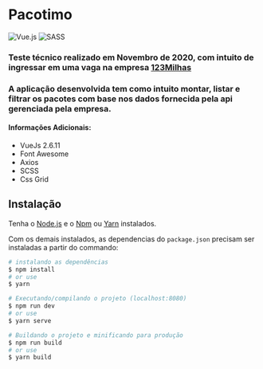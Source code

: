 # Pacotimo

![Vue.js](https://img.shields.io/badge/vuejs-%2335495e.svg?style=for-the-badge&logo=vuedotjs&logoColor=%234FC08D)
![SASS](https://img.shields.io/badge/SASS-hotpink.svg?style=for-the-badge&logo=SASS&logoColor=white)

### Teste técnico realizado em Novembro de 2020, com intuito de ingressar em uma vaga na empresa [123Milhas](https://123milhas.com/)
### A aplicação desenvolvida tem como intuito montar, listar e filtrar os pacotes com base nos dados fornecida pela api gerenciada pela empresa.

#### Informações Adicionais:
- VueJs 2.6.11
- Font Awesome
- Axios
- SCSS
- Css Grid

## Instalação

Tenha o [Node.js](https://nodejs.org/en/) e o [Npm](https://www.npmjs.com/) ou [Yarn](https://yarnpkg.com/) instalados.

Com os demais instalados, as dependencias do `package.json` precisam ser instaladas a partir do commando:

``` bash
# instalando as dependências
$ npm install
# or use
$ yarn

# Executando/compilando o projeto (localhost:8080)
$ npm run dev
# or use
$ yarn serve

# Buildando o projeto e minificando para produção
$ npm run build
# or use
$ yarn build

